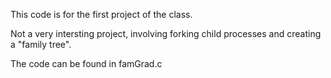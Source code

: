 This code is for the first project of the class. 

Not a very intersting project, involving forking child processes and creating a "family tree". 

The code can be found in famGrad.c 
